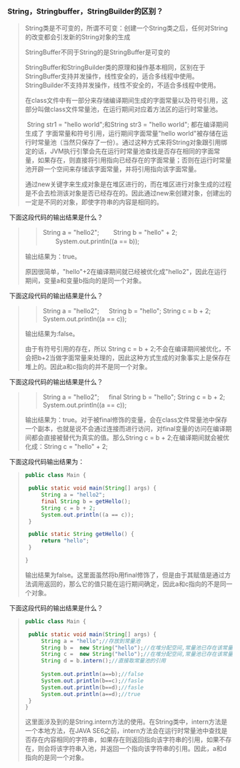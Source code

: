 ### **String，Stringbuffer，StringBuilder的区别？**

> String类是不可变的，所谓不可变：创建一个String类之后，任何对String的改变都会引发新的String对象的生成 
>
> StringBuffer不同于String的是StringBuffer是可变的 
>
> StringBuffer和StringBuilder类的原理和操作基本相同，区别在于StringBuffer支持并发操作，线性安全的，适合多线程中使用。StringBuilder不支持并发操作，线性不安全的，不适合多线程中使用。
>
> ​	在class文件中有一部分来存储编译期间生成的字面常量以及符号引用，这部分叫做class文件常量池，在运行期间对应着方法区的运行时常量池。 
>
> ​	String str1 = "hello world";和String str3 = "hello world"; 都在编译期间生成了 字面常量和符号引用，运行期间字面常量"hello world"被存储在运行时常量池（当然只保存了一份）。通过这种方式来将String对象跟引用绑定的话，JVM执行引擎会先在运行时常量池查找是否存在相同的字面常量，如果存在，则直接将引用指向已经存在的字面常量；否则在运行时常量池开辟一个空间来存储该字面常量，并将引用指向该字面常量。 
>
> ​	通过new关键字来生成对象是在堆区进行的，而在堆区进行对象生成的过程是不会去检测该对象是否已经存在的。因此通过new来创建对象，创建出的一定是不同的对象，即使字符串的内容是相同的。 

​	下面这段代码的输出结果是什么？

> > String a = "hello2"; 　　String b = "hello" + 2; 　　System.out.println((a == b));
>
> 输出结果为：true。
>
> 原因很简单，"hello"+2在编译期间就已经被优化成"hello2"，因此在运行期间，变量a和变量b指向的是同一个对象。

​	下面这段代码的输出结果是什么？

> > String a = "hello2"; 　 String b = "hello";    String c = b + 2;    System.out.println((a == c));
>
> 输出结果为:false。
>
> 由于有符号引用的存在，所以 String c = b + 2;不会在编译期间被优化，不会把b+2当做字面常量来处理的，因此这种方式生成的对象事实上是保存在堆上的。因此a和c指向的并不是同一个对象。

​	下面这段代码的输出结果是什么？

> > String a = "hello2";  　 final String b = "hello";    String c = b + 2;    System.out.println((a == c));
>
> 输出结果为：true。对于被final修饰的变量，会在class文件常量池中保存一个副本，也就是说不会通过连接而进行访问，对final变量的访问在编译期间都会直接被替代为真实的值。那么String c = b + 2;在编译期间就会被优化成：String c = "hello" + 2;

​	下面这段代码输出结果为：

> ```java
> public class Main {
> 
>  public static void main(String[] args) {
>      String a = "hello2";
>      final String b = getHello();
>      String c = b + 2;
>      System.out.println((a == c));
>  }
> 
>  public static String getHello() {
>      return "hello";
>  }
> 
> }
> ```
>
> ​	输出结果为false。这里面虽然将b用final修饰了，但是由于其赋值是通过方法调用返回的，那么它的值只能在运行期间确定，因此a和c指向的不是同一个对象。

​	下面这段代码的输出结果是什么？

> ```java
> public class Main {
> 
>  public static void main(String[] args) {
>      String a = "hello";//存放到常量池
>      String b =  new String("hello");//在堆分配空间,常量池已存在该常量,不再进行分配
>      String c =  new String("hello");//在堆分配空间,常量池已存在该常量,不再进行分配
>      String d = b.intern();//直接取常量池的引用
>       
>      System.out.println(a==b);//false
>      System.out.println(b==c);//fasle
>      System.out.println(b==d);//fasle
>      System.out.println(a==d);//true
>  }
> }
> ```
>
> 这里面涉及到的是String.intern方法的使用。在String类中，intern方法是一个本地方法，在JAVA SE6之前，intern方法会在运行时常量池中查找是否存在内容相同的字符串，如果存在则返回指向该字符串的引用，如果不存在，则会将该字符串入池，并返回一个指向该字符串的引用。因此，a和d指向的是同一个对象。